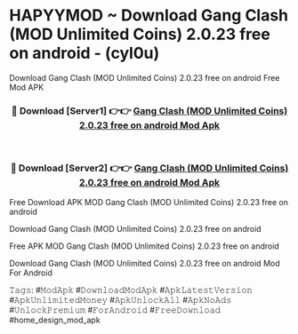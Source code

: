 # HAPYYMOD ~ Download Gang Clash (MOD Unlimited Coins) 2.0.23 free on android - (cyl0u)
Download Gang Clash (MOD Unlimited Coins) 2.0.23 free on android Free Mod APK

<div align="center">
<h3>🔴 Download [Server1] 👉👉 <a href="https://apk-comot.site?title=Gang_Clash_(MOD_Unlimited_Coins)_2.0.23_free_on_android">Gang Clash (MOD Unlimited Coins) 2.0.23 free on android Mod Apk</a></h3><br>

<h3>🔴 Download [Server2] 👉👉 <a href="https://apk-comot.site?title=Gang_Clash_(MOD_Unlimited_Coins)_2.0.23_free_on_android">Gang Clash (MOD Unlimited Coins) 2.0.23 free on android Mod Apk</a></h3>
</div>


Free Download APK MOD Gang Clash (MOD Unlimited Coins) 2.0.23 free on android

Download Gang Clash (MOD Unlimited Coins) 2.0.23 free on android 

Free APK MOD Gang Clash (MOD Unlimited Coins) 2.0.23 free on android 

Download Gang Clash (MOD Unlimited Coins) 2.0.23 free on android Mod For Android

𝚃𝚊𝚐𝚜: #𝙼𝚘𝚍𝙰𝚙𝚔 #𝙳𝚘𝚠𝚗𝚕𝚘𝚊𝚍𝙼𝚘𝚍𝙰𝚙𝚔 #𝙰𝚙𝚔𝙻𝚊𝚝𝚎𝚜𝚝𝚅𝚎𝚛𝚜𝚒𝚘𝚗 #𝙰𝚙𝚔𝚄𝚗𝚕𝚒𝚖𝚒𝚝𝚎𝚍𝙼𝚘𝚗𝚎𝚢 #𝙰𝚙𝚔𝚄𝚗𝚕𝚘𝚌𝚔𝙰𝚕𝚕 #𝙰𝚙𝚔𝙽𝚘𝙰𝚍𝚜 #𝚄𝚗𝚕𝚘𝚌𝚔𝙿𝚛𝚎𝚖𝚒𝚞𝚖 #𝙵𝚘𝚛𝙰𝚗𝚍𝚛𝚘𝚒𝚍 #𝙵𝚛𝚎𝚎𝙳𝚘𝚠𝚗𝚕𝚘𝚊𝚍 #home_design_mod_apk